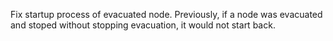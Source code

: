 Fix startup process of evacuated node. Previously, if a node was evacuated and stoped without stopping evacuation, it would not start back.
